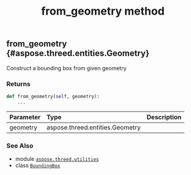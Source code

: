 ﻿---
title: from_geometry method
second_title: Aspose.3D for Python via .NET API References
description: 
type: docs
weight: 30
url: /aspose.threed.utilities/boundingbox/from_geometry/
is_root: false
---

## from_geometry {#aspose.threed.entities.Geometry}

Construct a bounding box from given geometry


### Returns 





```python
def from_geometry(self, geometry):
    ...
```


| Parameter | Type | Description |
| :- | :- | :- |
| geometry | aspose.threed.entities.Geometry |  |



### See Also
* module [`aspose.threed.utilities`](../../)
* class [`BoundingBox`](/3d/python-net/aspose.threed.utilities/boundingbox)
